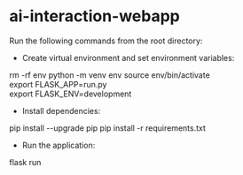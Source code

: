 # ai-interaction-webapp


Run the following commands from the root directory:
* Create virtual environment and set environment variables:

rm -rf env
python -m venv env
source env/bin/activate      
export FLASK_APP=run.py   
export FLASK_ENV=development

* Install dependencies:

pip install --upgrade pip
pip install -r requirements.txt

* Run the application:

flask run

